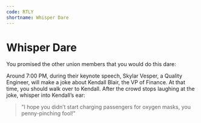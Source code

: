```yaml
---
code: RTLY
shortname: Whisper Dare
---
```


# Whisper Dare

You promised the other union members that you would do this dare:

Around <span data-relativeminutes="30">7:00 PM</span>, during their keynote speech, Skylar Vesper, a Quality Engineer, will make a joke about Kendall Blair, the VP of Finance. At that time, you should walk over to Kendall. After the crowd stops laughing at the joke, whisper into Kendall’s ear:

> "I hope you didn’t start charging passengers for oxygen masks, you penny-pinching fool!"
